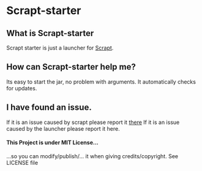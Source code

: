 # Scrapt-starter
## What is Scrapt-starter
Scrapt starter is just a launcher for [Scrapt](https://github.com/rfeoi/scrapt).
## How can Scrapt-starter help me?
Its easy to start the jar, no problem with arguments.
It automatically checks for updates.
## I have found an issue.
If it is an issue caused by scrapt please report it [there]((https://github.com/rfeoi/scrapt))
If it is an issue caused by the launcher please report it here.
#### This Project is under MIT License...
...so you can modify/publish/... it when giving credits/copyright.
See LICENSE file
